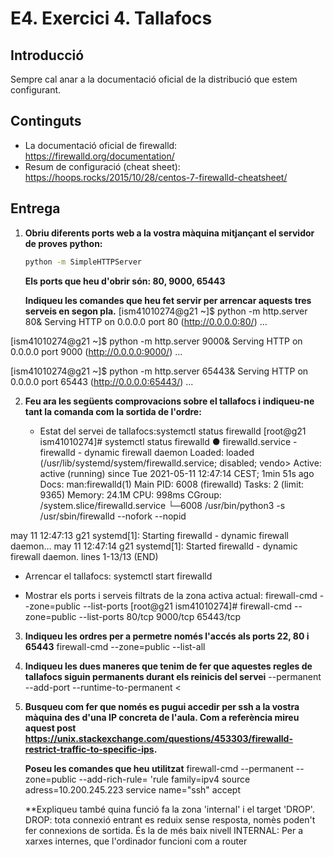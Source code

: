 # E4. Exercici 4. Tallafocs

## Introducció

Sempre cal anar a la documentació oficial de la distribució que estem configurant.

## Continguts

- La documentació oficial de firewalld: <https://firewalld.org/documentation/>
- Resum de configuració (cheat sheet): <https://hoops.rocks/2015/10/28/centos-7-firewalld-cheatsheet/>

## Entrega

1. **Obriu diferents ports web a la vostra màquina mitjançant el servidor de proves python:**

   ```bash
   python -m SimpleHTTPServer
   ```

   **Els ports que heu d'obrir són: 80, 9000, 65443**


   **Indiqueu les comandes que heu fet servir per arrencar aquests tres serveis en segon pla.**
[ism41010274@g21 ~]$  python -m http.server 80&
Serving HTTP on 0.0.0.0 port 80 (http://0.0.0.0:80/) ...

[ism41010274@g21 ~]$  python -m http.server 9000&
Serving HTTP on 0.0.0.0 port 9000 (http://0.0.0.0:9000/) ...

[ism41010274@g21 ~]$  python -m http.server 65443&
Serving HTTP on 0.0.0.0 port 65443 (http://0.0.0.0:65443/) ...




   
2. **Feu ara les següents comprovacions sobre el tallafocs i indiqueu-ne tant la comanda com la sortida de l'ordre:**

   - Estat del servei de tallafocs:systemctl status firewalld
   [root@g21 ism41010274]# systemctl status firewalld
● firewalld.service - firewalld - dynamic firewall daemon
     Loaded: loaded (/usr/lib/systemd/system/firewalld.service; disabled; vendo>
     Active: active (running) since Tue 2021-05-11 12:47:14 CEST; 1min 51s ago
       Docs: man:firewalld(1)
   Main PID: 6008 (firewalld)
      Tasks: 2 (limit: 9365)
     Memory: 24.1M
        CPU: 998ms
     CGroup: /system.slice/firewalld.service
             └─6008 /usr/bin/python3 -s /usr/sbin/firewalld --nofork --nopid

may 11 12:47:13 g21 systemd[1]: Starting firewalld - dynamic firewall daemon...
may 11 12:47:14 g21 systemd[1]: Started firewalld - dynamic firewall daemon.
lines 1-13/13 (END)

   - Arrencar el tallafocs: systemctl start firewalld
   
   - Mostrar els ports i serveis filtrats de la zona activa actual: firewall-cmd --zone=public --list-ports
[root@g21 ism41010274]# firewall-cmd --zone=public --list-ports
80/tcp 9000/tcp 65443/tcp


3. **Indiqueu les ordres per a permetre només l'accés als ports 22, 80 i 65443**
firewall-cmd --zone=public --list-all

4. **Indiqueu les dues maneres que tenim de fer que aquestes regles de tallafocs siguin permanents durant els reinicis del servei**
--permanent --add-port
--runtime-to-permanent
<
5. **Busqueu com fer que només es pugui accedir per ssh a la vostra màquina des d'una IP concreta de l'aula. Com a referència mireu aquest post <https://unix.stackexchange.com/questions/453303/firewalld-restrict-traffic-to-specific-ips>.**

   **Poseu les comandes que heu utilitzat**
   firewall-cmd --permanent --zone=public --add-rich-rule= 'rule family=ipv4 source adress=10.200.245.223 service name="ssh" accept

   **Expliqueu també quina funció fa la zona 'internal' i el target 'DROP'.
   DROP: tota connexió entrant es reduix sense resposta, nomès poden't fer connexions de sortida. És la de més baix nivell
   INTERNAL: Per a xarxes internes, que l'ordinador funcioni com a router
